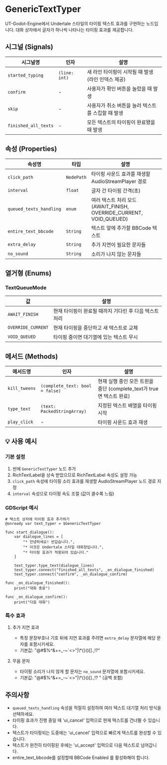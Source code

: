 # GenericTextTyper

UT-Godot-Engine에서 Undertale 스타일의 타이핑 텍스트 효과를 구현하는 노드입니다. 대화 상자에서 글자가 하나씩 나타나는 타이핑 효과를 제공합니다.

## 시그널 (Signals)

| 시그널명 | 인자 | 설명 |
| --- | --- | --- |
| `started_typing` | `(line: int)` | 새 라인 타이핑이 시작될 때 발생 (라인 인덱스 제공) |
| `confirm` | - | 사용자가 확인 버튼을 눌렀을 때 발생 |
| `skip` | - | 사용자가 취소 버튼을 눌러 텍스트를 스킵할 때 발생 |
| `finished_all_texts` | - | 모든 텍스트의 타이핑이 완료됐을 때 발생 |

## 속성 (Properties)

| 속성명 | 타입 | 설명 |
| --- | --- | --- |
| `click_path` | `NodePath` | 타이핑 사운드 효과를 재생할 AudioStreamPlayer 경로    |
| `interval` | `float` | 글자 간 타이핑 간격(초)    |
| `queued_texts_handling` | `enum` | 여러 텍스트 처리 모드 (AWAIT_FINISH, OVERRIDE_CURRENT, VOID_QUEUED)    |
| `entire_text_bbcode` | `String` | 텍스트 앞에 추가할 BBCode 텍스트    |
| `extra_delay` | `String` | 추가 지연이 필요한 문자들  |
| `no_sound` | `String` | 소리가 나지 않는 문자들   |

## 열거형 (Enums)

### TextQueueMode

| 값 | 설명 |
| --- | --- |
| `AWAIT_FINISH` | 현재 타이핑이 완료될 때까지 기다린 후 다음 텍스트 처리 |
| `OVERRIDE_CURRENT` | 현재 타이핑을 중단하고 새 텍스트로 교체 |
| `VOID_QUEUED` | 타이핑 중이면 대기열에 있는 텍스트 무시 |

## 메서드 (Methods)

| 메서드명 | 인자 | 설명 |
| --- | --- | --- |
| `kill_tweens` | `(complete_text: bool = false)` | 현재 실행 중인 모든 트윈을 중단 (complete_text가 true면 텍스트 완료) |
| `type_text` | `(text: PackedStringArray)` | 지정된 텍스트 배열을 타이핑 시작 |
| `play_click` | - | 타이핑 사운드 효과 재생 |

## 💡 사용 예시

### 기본 설정

1. 씬에 `GenericTextTyper` 노드 추가
2. RichTextLabel을 상속 받았으므로 RichTextLabel 속성도 설정 가능
3. `click_path` 속성에 타이핑 소리 효과를 재생할 AudioStreamPlayer 노드 경로 지정
4. `interval` 속성으로 타이핑 속도 조절 (값이 클수록 느림)

### GDScript 예시

```gdscript
# 텍스트 상자에 타이핑 효과 추가하기
@onready var text_typer = $GenericTextTyper

func start_dialogue():
    var dialogue_lines = [
        "* 안녕하세요! 반갑습니다.",
        "* 이것은 Undertale 스타일 대화창입니다.",
        "* 타이핑 효과가 적용되어 있습니다."
    ]
    
    text_typer.type_text(dialogue_lines)
    text_typer.connect("finished_all_texts", _on_dialogue_finished)
    text_typer.connect("confirm", _on_dialogue_confirm)

func _on_dialogue_finished():
    print("대화 종료")
    
func _on_dialogue_confirm():
    print("다음 대화")
```

### 특수 효과

1. 추가 지연 효과
   - 특정 문장부호나 기호 뒤에 지연 효과를 주려면 `extra_delay` 문자열에 해당 문자를 포함시키세요.
   - 기본값: "@#$%^&+=_-~`<>\"|\\*{}()[].,!?"

2. 무음 문자
   - 타이핑 소리가 나지 않게 할 문자는 `no_sound` 문자열에 포함시키세요.
   - 기본값: "@#$%^&+=_-~`<>\"|\\*{}()[].,!? " (공백 포함)

## 주의사항

- `queued_texts_handling` 속성을 적절히 설정하여 여러 텍스트 대기열 처리 방식을 선택하세요.
- 타이핑 효과가 진행 중일 때 'ui_cancel' 입력으로 현재 텍스트를 건너뛸 수 있습니다.
- 텍스트가 타이핑되는 도중에는 'ui_cancel' 입력으로 빠르게 텍스트를 완성할 수 있습니다.
- 텍스트가 완전히 타이핑된 후에는 'ui_accept' 입력으로 다음 텍스트로 넘어갑니다.
- entire_text_bbcode를 설정할때 BBCode Enabled 를 활성화해야 합니다.